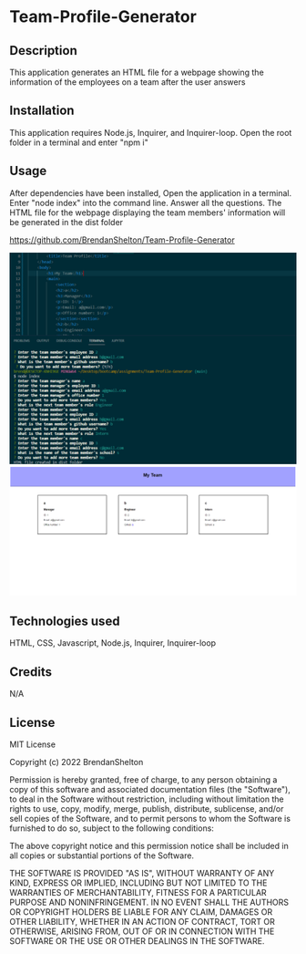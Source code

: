 # Team-Profile-Generator


## Description

This application generates an HTML file for a webpage showing the information of the employees on a team after the user answers

## Installation

This application requires Node.js, Inquirer, and Inquirer-loop. Open the root folder in a terminal and enter "npm i"

## Usage

After dependencies have been installed, Open the application in a terminal. Enter "node index" into the command line. Answer all the questions. The HTML file for the webpage displaying the team members' information will be generated in the dist folder

https://github.com/BrendanShelton/Team-Profile-Generator

![screenshot of questions](screenshot1.PNG)
![screenshot of webpage created with user answers](screenshot2.PNG)

## Technologies used

HTML, CSS, Javascript, Node.js, Inquirer, Inquirer-loop

## Credits

N/A

## License

MIT License

Copyright (c) 2022 BrendanShelton

Permission is hereby granted, free of charge, to any person obtaining a copy
of this software and associated documentation files (the "Software"), to deal
in the Software without restriction, including without limitation the rights
to use, copy, modify, merge, publish, distribute, sublicense, and/or sell
copies of the Software, and to permit persons to whom the Software is
furnished to do so, subject to the following conditions:

The above copyright notice and this permission notice shall be included in all
copies or substantial portions of the Software.

THE SOFTWARE IS PROVIDED "AS IS", WITHOUT WARRANTY OF ANY KIND, EXPRESS OR
IMPLIED, INCLUDING BUT NOT LIMITED TO THE WARRANTIES OF MERCHANTABILITY,
FITNESS FOR A PARTICULAR PURPOSE AND NONINFRINGEMENT. IN NO EVENT SHALL THE
AUTHORS OR COPYRIGHT HOLDERS BE LIABLE FOR ANY CLAIM, DAMAGES OR OTHER
LIABILITY, WHETHER IN AN ACTION OF CONTRACT, TORT OR OTHERWISE, ARISING FROM,
OUT OF OR IN CONNECTION WITH THE SOFTWARE OR THE USE OR OTHER DEALINGS IN THE
SOFTWARE.
